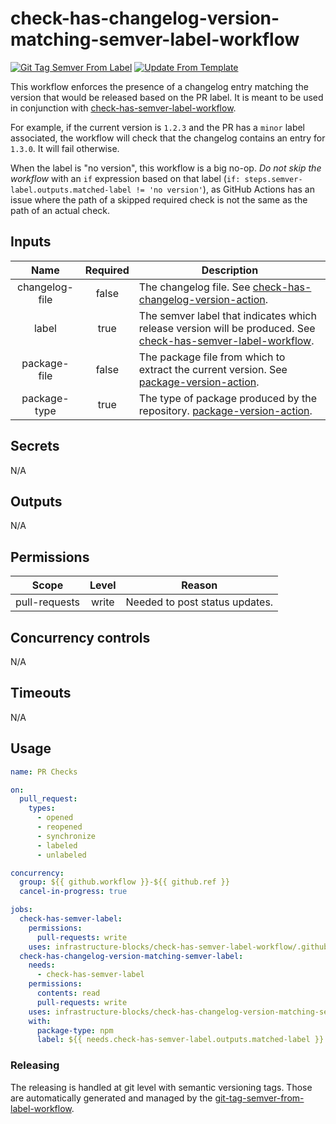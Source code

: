 # check-has-changelog-version-matching-semver-label-workflow
[![Git Tag Semver From Label](https://github.com/infrastructure-blocks/check-has-changelog-version-matching-semver-label-workflow/actions/workflows/git-tag-semver-from-label.yml/badge.svg)](https://github.com/infrastructure-blocks/check-has-changelog-version-matching-semver-label-workflow/actions/workflows/git-tag-semver-from-label.yml)
[![Update From Template](https://github.com/infrastructure-blocks/check-has-changelog-version-matching-semver-label-workflow/actions/workflows/update-from-template.yml/badge.svg)](https://github.com/infrastructure-blocks/check-has-changelog-version-matching-semver-label-workflow/actions/workflows/update-from-template.yml)

This workflow enforces the presence of a changelog entry matching the version that would be released based on the PR
label. It is meant to be used in conjunction with [check-has-semver-label-workflow](https://github.com/infrastructure-blocks/check-has-semver-label-workflow).

For example, if the current version is `1.2.3` and the PR has a `minor` label associated, the workflow will check that
the changelog contains an entry for `1.3.0`. It will fail otherwise.

When the label is "no version", this workflow is a big no-op. *Do not skip the workflow* with an `if` expression based
on that label (`if: steps.semver-label.outputs.matched-label != 'no version'`), as GitHub Actions has an issue where
the path of a skipped required check is not the same as the path of an actual check.

## Inputs

|      Name      | Required | Description                                                                                                                                                                              |
|:--------------:|:--------:|------------------------------------------------------------------------------------------------------------------------------------------------------------------------------------------|
| changelog-file |  false   | The changelog file. See [check-has-changelog-version-action](https://github.com/infrastructure-blocks/check-has-changelog-version-action).                                               |
|     label      |   true   | The semver label that indicates which release version will be produced. See [check-has-semver-label-workflow](https://github.com/infrastructure-blocks/check-has-semver-label-workflow). |
|  package-file  |  false   | The package file from which to extract the current version. See [package-version-action](https://github.com/infrastructure-blocks/package-version-action).                               |
|  package-type  |   true   | The type of package produced by the repository. [package-version-action](https://github.com/infrastructure-blocks/package-version-action).                                               |

## Secrets

N/A

## Outputs

N/A

## Permissions

|     Scope     | Level | Reason                         |
|:-------------:|:-----:|--------------------------------|
| pull-requests | write | Needed to post status updates. |

## Concurrency controls

N/A

## Timeouts

N/A

## Usage

```yaml
name: PR Checks

on:
  pull_request:
    types:
      - opened
      - reopened
      - synchronize
      - labeled
      - unlabeled

concurrency:
  group: ${{ github.workflow }}-${{ github.ref }}
  cancel-in-progress: true

jobs:
  check-has-semver-label:
    permissions:
      pull-requests: write
    uses: infrastructure-blocks/check-has-semver-label-workflow/.github/workflows/workflow.yml@v1
  check-has-changelog-version-matching-semver-label:
    needs: 
      - check-has-semver-label
    permissions:
      contents: read
      pull-requests: write
    uses: infrastructure-blocks/check-has-changelog-version-matching-semver-label-workflow/.github/workflows/workflow.yml@v1
    with:
      package-type: npm
      label: ${{ needs.check-has-semver-label.outputs.matched-label }}
```

### Releasing

The releasing is handled at git level with semantic versioning tags. Those are automatically generated and managed
by the [git-tag-semver-from-label-workflow](https://github.com/infrastructure-blocks/git-tag-semver-from-label-workflow).

